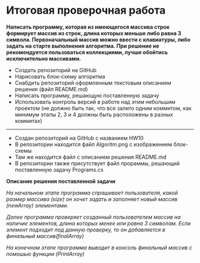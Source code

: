 # Итоговая проверочная работа #

**Написать программу, которая из имеющегося массива строк формирует массив из строк, длина которых меньше либо равна 3 символа. Первоначальный массив можно ввести с клавиатуры, либо задать на старте выполнения алгоритма. При решение не рекомендуется пользоваться коллекциями, лучше обойтись исключительно массивами.**

* Создать репозиторий на GitHub
* Нарисовать блок-схему алгоритма
* Снабдить репозиторий оформленным текстовым описанием решения (файл README.md)
* Написать программу, решающую поставленную задачу
* Использовать контроль версий в работе над этим небольшим проектом (не должно быть так, что все залито одним коммитом, как минимум этапы 2, 3 и 4 должны быть расположены в разных коммитах)

 -------

* Создан репозиторий на GitHub с названием HW10
* В репозитории находится файл Algoritm.png с изображением блок-схемы
* Там же находится файл с описанием решения README.md
* В репозитории также присутствует файл прораммы, решающий поставленную задачу Programs.cs

**Описание решения поставленной задачи**

*На начальном этапе программа спрашивает пользователя, какой размер массива (size) он хочет задать и заполняет новый массив (newArray) элементами.*

*Далее программа проверяет созданный пользователем массив на наличие элементов, длина которых менее или равна 3 символам. Если элемент подходит под данную проверку, то он добавляется в финальный массив(finalArray)*

*На конечном этапе программа выводит в консоль финальный массив c помошью функции (PrintArray)* 
